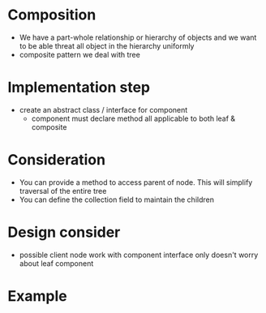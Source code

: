 # Composition
- We have a part-whole relationship or hierarchy of objects and we want to be able threat all object in the hierarchy uniformly
- composite pattern we deal with tree

# Implementation step
- create an abstract class / interface for component
  - component must declare method all applicable to both leaf & composite


# Consideration
- You can provide a method to access parent of node. This will simplify traversal of the entire tree
- You can define the collection field to maintain the children

# Design consider
- possible client node work with component interface only doesn't worry about leaf component

# Example